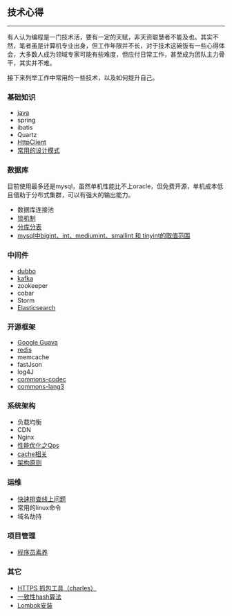 ## 技术心得

---

有人认为编程是一门技术活，要有一定的天赋，非天资聪慧者不能及也。其实不然，笔者虽是计算机专业出身，但工作年限并不长，对于技术这碗饭有一些心得体会，大多数人成为领域专家可能有些难度，但应付日常工作，甚至成为团队主力骨干，其实并不难。

接下来列举工作中常用的一些技术，以及如何提升自己。

### 基础知识
* 	[java](basic-knowledge/java.md)
*  	spring
*	ibatis
*	Quartz
*	[HttpClient](basic-knowledge/HttpClient.md)
*	[常用的设计模式](basic-knowledge/常用的设计模式.md)


### 数据库
目前使用最多还是mysql，虽然单机性能比不上oracle，但免费开源，单机成本低且借助于分布式集群，可以有强大的输出能力。

*	数据库连接池
* 	[锁机制](data-base/锁机制.md)
* 	[分库分表](data-base/分库分表.md)
* 	[mysql中bigint、int、mediumint、smallint 和 tinyint的取值范围](data-base/bigint类型.md)


### 中间件

* [dubbo](middle-software/dubbo.md)
* [kafka](middle-software/kafka.md)
* zookeeper
* cobar
* Storm
* [Elasticsearch](middle-software/elasticsearch.md)



### 开源框架

* [Google Guava](open-source-framework/Goole-Guava.md)
* [redis](open-source-framework/redis.md)
* memcache
* fastJson
* log4J
* [commons-codec](open-source-framework/commons-codec.md)
* [commons-lang3](open-source-framework/commons-lang3.md)



### 系统架构 

* 负载均衡
* CDN
* Nginx
* [性能优化之Qps](system-architecture/性能优化之Qps.md)
* [cache相关](system-architecture/cache相关.md)
* [架构原则](system-architecture/架构原则.md)



### 运维

*	[快速排查线上问题](ops/online-question.md)
*	常用的linux命令
*	域名劫持

### 项目管理

* [程序员素养](project-management/程序员素养.md)


### 其它

*	[HTTPS 抓包工具（charles）](http://blog.vetcafe.net/2013/12/charlesproxyiphonehttps.html)
*	[一致性hash算法](other/一致性hash.md)
*	[Lombok安装](http://www.blogjava.net/fancydeepin/archive/2012/07/12/382933.html)

